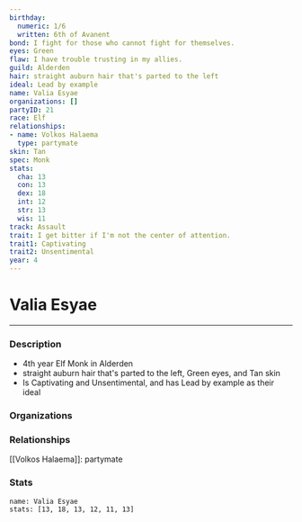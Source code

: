 ```yaml
---
birthday:
  numeric: 1/6
  written: 6th of Avanent
bond: I fight for those who cannot fight for themselves.
eyes: Green
flaw: I have trouble trusting in my allies.
guild: Alderden
hair: straight auburn hair that's parted to the left
ideal: Lead by example
name: Valia Esyae
organizations: []
partyID: 21
race: Elf
relationships:
- name: Volkos Halaema
  type: partymate
skin: Tan
spec: Monk
stats:
  cha: 13
  con: 13
  dex: 18
  int: 12
  str: 13
  wis: 11
track: Assault
trait: I get bitter if I'm not the center of attention.
trait1: Captivating
trait2: Unsentimental
year: 4
---
```

# Valia Esyae
---
### Description
- 4th year Elf Monk in Alderden
- straight auburn hair that's parted to the left, Green eyes, and Tan skin
- Is Captivating and Unsentimental, and has Lead by example as their ideal

### Organizations
### Relationships
[[Volkos Halaema]]: partymate
### Stats
```statblock
name: Valia Esyae
stats: [13, 18, 13, 12, 11, 13]
```
